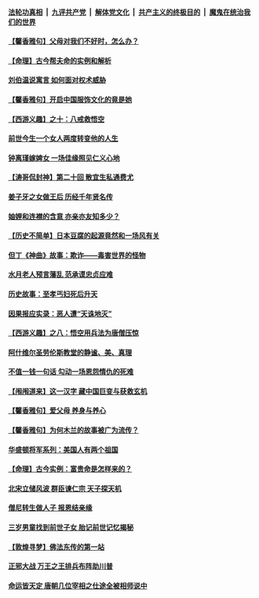 

####  [法轮功真相](../../../../basic/blob/master/README.md?t=12062131) &nbsp;|&nbsp; [九评共产党](../../../../9ping.md/blob/master/README.md?t=12062131) &nbsp;|&nbsp; [解体党文化](../../../../jtdwh.md/blob/master/README.md?t=12062131)  &nbsp;|&nbsp; [共产主义的终极目的](../../../../gczydzjmd.md/blob/master/README.md?t=12062131) &nbsp;|&nbsp; [魔鬼在统治我们的世界](../../../../mgztzwmdsj.md/blob/master/README.md?t=12062131) 

#### [【馨香雅句】父母对我们不好时，怎么办？](../pages/prog647/a103002695.md?t=12062131) 

#### [【命理】古今帮夫命的实例和解析](../pages/prog647/a103002879.md?t=12062131) 

#### [刘伯温说寓言 如何面对权术威胁](../pages/prog647/a103002868.md?t=12062131) 

#### [【馨香雅句】开启中国服饰文化的竟是她](../pages/prog647/a103002693.md?t=12062131) 

#### [【西游义趣】之十：八戒救悟空](../pages/prog647/a103002310.md?t=12062131) 

#### [前世今生一个女人两度转变他的人生](../pages/prog647/a103002033.md?t=12062131) 

#### [钟离瑾嫁婢女 一场佳缘照见仁义心地](../pages/prog647/a103002028.md?t=12062131) 

#### [【涛哥侃封神】第二十回 散宜生私通费尤](../pages/prog647/a103001067.md?t=12062131) 

#### [姜子牙之女做王后 历经千年贤名传](../pages/prog647/a103001107.md?t=12062131) 

#### [妯娌和连襟的含意 亦亲亦友知多少？](../pages/prog647/a103001102.md?t=12062131) 

#### [【历史不简单】日本豆腐的起源竟然和一场风有关](../pages/prog647/a103000986.md?t=12062131) 

#### [但丁《神曲》故事：欺诈——毒害世界的怪物](../pages/prog647/a103000202.md?t=12062131) 

#### [水月老人预言藩乱 范承谟忠贞应难](../pages/prog647/a103000198.md?t=12062131) 

#### [历史故事：至孝丐妇死后升天](../pages/prog647/a102999302.md?t=12062131) 

#### [因果报应实录：恶人遭“天诛地灭”](../pages/prog647/a102999283.md?t=12062131) 

#### [【西游义趣】之八：悟空用兵法为唐僧压惊](../pages/prog647/a102998752.md?t=12062131) 

#### [阿什维尔圣劳伦斯教堂的静谧、美、真理](../pages/prog647/a102998470.md?t=12062131) 

#### [不值一钱一句话 勾动一场恩怨情仇的死难](../pages/prog647/a102998452.md?t=12062131) 

#### [【闱闱道来】这一汉字 藏中国巨变与获救玄机](../pages/prog647/a102997995.md?t=12062131) 

#### [【馨香雅句】爱父母 养身与养心](../pages/prog647/a102997947.md?t=12062131) 

#### [【馨香雅句】为何木兰的故事被广为流传？](../pages/prog647/a102997938.md?t=12062131) 

#### [华盛顿将军系列：美国人有两个祖国](../pages/prog647/a102997581.md?t=12062131) 

#### [【命理】古今实例：富贵命是怎样来的？](../pages/prog647/a102997326.md?t=12062131) 

#### [北宋立储风波 群臣谏仁宗 天子探天机](../pages/prog647/a102997265.md?t=12062131) 

#### [僧尼转生做人子 报恩结亲缘](../pages/prog647/a102996525.md?t=12062131) 

#### [三岁男童找到前世子女 胎记前世记忆揭秘](../pages/prog647/a102996518.md?t=12062131) 

#### [【敦煌寻梦】佛法东传的第一站](../pages/prog647/a102995712.md?t=12062131) 

#### [正邪大战 万王之王排兵布阵助川普](../pages/prog647/a102995225.md?t=12062131) 

#### [命运皆天定 唐朝几位宰相之仕途全被相师说中](../pages/prog647/a102994955.md?t=12062131) 

